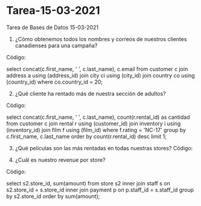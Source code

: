 # Tarea-15-03-2021
Tarea de Bases de Datos 15-03-2021

1. ¿Cómo obtenemos todos los nombres y correos de nuestros clientes canadienses para una campaña?

Código: 

  select concat(c.first_name, ' ', c.last_name), c.email from customer c
  join address a using (address_id)
  join city ci using (city_id)
  join country co using (country_id)
  where co.country_id = 20;

2. ¿Qué cliente ha rentado más de nuestra sección de adultos?

Código:

  select concat(c.first_name, ' ', c.last_name), count(r.rental_id) as cantidad from customer c
  join rental r using (customer_id)
  join inventory i using (inventory_id) 
  join film f using (film_id) 
  where f.rating = 'NC-17'
  group by c.first_name, c.last_name
  order by count(r.rental_id) desc limit 1;

3. ¿Qué películas son las más rentadas en todas nuestras stores?
Código:

4. ¿Cuál es nuestro revenue por store?

Código: 

  select s2.store_id, sum(amount) from store s2 
  inner join staff s on s2.store_id = s.store_id
  inner join payment p on p.staff_id = s.staff_id
  group by s2.store_id order by sum(amount);

